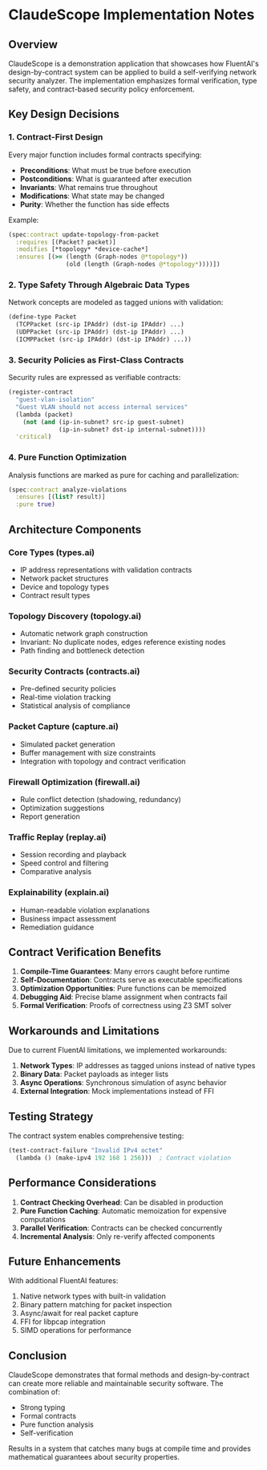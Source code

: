 # ClaudeScope Implementation Notes

## Overview

ClaudeScope is a demonstration application that showcases how FluentAI's design-by-contract system can be applied to build a self-verifying network security analyzer. The implementation emphasizes formal verification, type safety, and contract-based security policy enforcement.

## Key Design Decisions

### 1. Contract-First Design
Every major function includes formal contracts specifying:
- **Preconditions**: What must be true before execution
- **Postconditions**: What is guaranteed after execution
- **Invariants**: What remains true throughout
- **Modifications**: What state may be changed
- **Purity**: Whether the function has side effects

Example:
```clojure
(spec:contract update-topology-from-packet
  :requires [(Packet? packet)]
  :modifies [*topology* *device-cache*]
  :ensures [(>= (length (Graph-nodes @*topology*))
                (old (length (Graph-nodes @*topology*))))])
```

### 2. Type Safety Through Algebraic Data Types
Network concepts are modeled as tagged unions with validation:
```clojure
(define-type Packet
  (TCPPacket (src-ip IPAddr) (dst-ip IPAddr) ...)
  (UDPPacket (src-ip IPAddr) (dst-ip IPAddr) ...)
  (ICMPPacket (src-ip IPAddr) (dst-ip IPAddr) ...))
```

### 3. Security Policies as First-Class Contracts
Security rules are expressed as verifiable contracts:
```clojure
(register-contract
  "guest-vlan-isolation"
  "Guest VLAN should not access internal services"
  (lambda (packet)
    (not (and (ip-in-subnet? src-ip guest-subnet)
              (ip-in-subnet? dst-ip internal-subnet))))
  'critical)
```

### 4. Pure Function Optimization
Analysis functions are marked as pure for caching and parallelization:
```clojure
(spec:contract analyze-violations
  :ensures [(list? result)]
  :pure true)
```

## Architecture Components

### Core Types (types.ai)
- IP address representations with validation contracts
- Network packet structures
- Device and topology types
- Contract result types

### Topology Discovery (topology.ai)
- Automatic network graph construction
- Invariant: No duplicate nodes, edges reference existing nodes
- Path finding and bottleneck detection

### Security Contracts (contracts.ai)
- Pre-defined security policies
- Real-time violation tracking
- Statistical analysis of compliance

### Packet Capture (capture.ai)
- Simulated packet generation
- Buffer management with size constraints
- Integration with topology and contract verification

### Firewall Optimization (firewall.ai)
- Rule conflict detection (shadowing, redundancy)
- Optimization suggestions
- Report generation

### Traffic Replay (replay.ai)
- Session recording and playback
- Speed control and filtering
- Comparative analysis

### Explainability (explain.ai)
- Human-readable violation explanations
- Business impact assessment
- Remediation guidance

## Contract Verification Benefits

1. **Compile-Time Guarantees**: Many errors caught before runtime
2. **Self-Documentation**: Contracts serve as executable specifications
3. **Optimization Opportunities**: Pure functions can be memoized
4. **Debugging Aid**: Precise blame assignment when contracts fail
5. **Formal Verification**: Proofs of correctness using Z3 SMT solver

## Workarounds and Limitations

Due to current FluentAI limitations, we implemented workarounds:

1. **Network Types**: IP addresses as tagged unions instead of native types
2. **Binary Data**: Packet payloads as integer lists
3. **Async Operations**: Synchronous simulation of async behavior
4. **External Integration**: Mock implementations instead of FFI

## Testing Strategy

The contract system enables comprehensive testing:
```clojure
(test-contract-failure "Invalid IPv4 octet"
  (lambda () (make-ipv4 192 168 1 256)))  ; Contract violation
```

## Performance Considerations

1. **Contract Checking Overhead**: Can be disabled in production
2. **Pure Function Caching**: Automatic memoization for expensive computations
3. **Parallel Verification**: Contracts can be checked concurrently
4. **Incremental Analysis**: Only re-verify affected components

## Future Enhancements

With additional FluentAI features:
1. Native network types with built-in validation
2. Binary pattern matching for packet inspection
3. Async/await for real packet capture
4. FFI for libpcap integration
5. SIMD operations for performance

## Conclusion

ClaudeScope demonstrates that formal methods and design-by-contract can create more reliable and maintainable security software. The combination of:
- Strong typing
- Formal contracts
- Pure function analysis
- Self-verification

Results in a system that catches many bugs at compile time and provides mathematical guarantees about security properties.